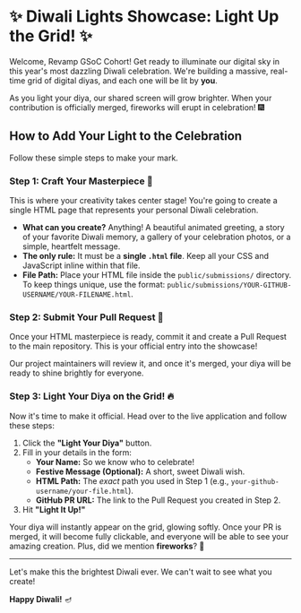 # ✨ Diwali Lights Showcase: Light Up the Grid! ✨

Welcome, Revamp GSoC Cohort! Get ready to illuminate our digital sky in this year's most dazzling Diwali celebration. We're building a massive, real-time grid of digital diyas, and each one will be lit by **you**.

As you light your diya, our shared screen will grow brighter. When your contribution is officially merged, fireworks will erupt in celebration! 🎆

## How to Add Your Light to the Celebration

Follow these simple steps to make your mark.

### Step 1: Craft Your Masterpiece 🎨

This is where your creativity takes center stage! You're going to create a single HTML page that represents your personal Diwali celebration.

- **What can you create?** Anything! A beautiful animated greeting, a story of your favorite Diwali memory, a gallery of your celebration photos, or a simple, heartfelt message.
- **The only rule:** It must be a **single `.html` file**. Keep all your CSS and JavaScript inline within that file.
- **File Path:** Place your HTML file inside the `public/submissions/` directory. To keep things unique, use the format: `public/submissions/YOUR-GITHUB-USERNAME/YOUR-FILENAME.html`.

### Step 2: Submit Your Pull Request 🚀

Once your HTML masterpiece is ready, commit it and create a Pull Request to the main repository. This is your official entry into the showcase!

Our project maintainers will review it, and once it's merged, your diya will be ready to shine brightly for everyone.

### Step 3: Light Your Diya on the Grid! 🔥

Now it's time to make it official. Head over to the live application and follow these steps:

1.  Click the **"Light Your Diya"** button.
2.  Fill in your details in the form:
    - **Your Name:** So we know who to celebrate!
    - **Festive Message (Optional):** A short, sweet Diwali wish.
    - **HTML Path:** The *exact* path you used in Step 1 (e.g., `your-github-username/your-file.html`).
    - **GitHub PR URL:** The link to the Pull Request you created in Step 2.
3.  Hit **"Light It Up!"**

Your diya will instantly appear on the grid, glowing softly. Once your PR is merged, it will become fully clickable, and everyone will be able to see your amazing creation. Plus, did we mention **fireworks**? 🎇

---

Let's make this the brightest Diwali ever. We can't wait to see what you create!

**Happy Diwali!** 🪔
